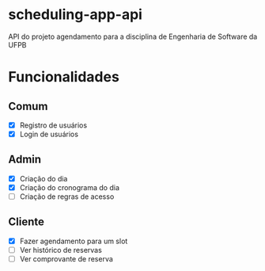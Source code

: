 # scheduling-app-api
API do projeto agendamento para a disciplina de Engenharia de Software da UFPB

# Funcionalidades
## Comum
- [x] Registro de usuários
- [x] Login de usuários

## Admin
- [X] Criação do dia
- [x] Criação do cronograma do dia
- [ ] Criação de regras de acesso

## Cliente
- [x] Fazer agendamento para um slot
- [ ] Ver histórico de reservas
- [ ] Ver comprovante de reserva
